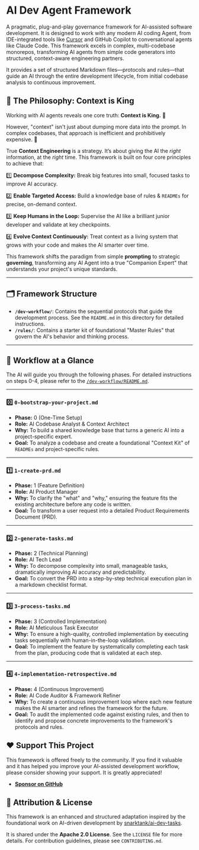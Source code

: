 # AI Dev Agent Framework

A pragmatic, plug-and-play governance framework for AI-assisted software development. It is designed to work with any modern AI coding Agent, from IDE-integrated tools like [Cursor](https://cursor.sh/) and GitHub Copilot to conversational agents like Claude Code. This framework excels in complex, multi-codebase monorepos, transforming AI agents from simple code generators into structured, context-aware engineering partners.

It provides a set of structured Markdown files—protocols and rules—that guide an AI through the entire development lifecycle, from initial codebase analysis to continuous improvement.


## 🌟 The Philosophy: Context is King

Working with AI agents reveals one core truth: **Context is King.** 👑

However, "context" isn't just about dumping more data into the prompt. In complex codebases, that approach is inefficient and prohibitively expensive. 💸

True **Context Engineering** is a strategy. It’s about giving the AI the *right* information, at the *right* time. This framework is built on four core principles to achieve that:

1️⃣ **Decompose Complexity:** Break big features into small, focused tasks to improve AI accuracy.

2️⃣ **Enable Targeted Access:** Build a knowledge base of rules & `READMEs` for precise, on-demand context.

3️⃣ **Keep Humans in the Loop:** Supervise the AI like a brilliant junior developer and validate at key checkpoints.

4️⃣ **Evolve Context Continuously:** Treat context as a living system that grows with your code and makes the AI smarter over time.

This framework shifts the paradigm from simple **prompting** to strategic **governing**, transforming any AI Agent into a true "Companion Expert" that understands your project's unique standards.

---

## 🗂️ Framework Structure

-   **`/dev-workflow/`**: Contains the sequential protocols that guide the development process. See the `README.md` in this directory for detailed instructions.
-   **`/rules/`**: Contains a starter kit of foundational "Master Rules" that govern the AI's behavior and thinking process.

---

## 🚀 Workflow at a Glance

The AI will guide you through the following phases. For detailed instructions on steps 0-4, please refer to the [`/dev-workflow/README.md`](dev-workflow/README.md).

---

### 0️⃣ **`0-bootstrap-your-project.md`**
-   **Phase:** 0 (One-Time Setup)
-   **Role:** AI Codebase Analyst & Context Architect
-   **Why:** To build a shared knowledge base that turns a generic AI into a project-specific expert.
-   **Goal:** To analyze a codebase and create a foundational "Context Kit" of `READMEs` and project-specific rules.

---

### 1️⃣ **`1-create-prd.md`**
-   **Phase:** 1 (Feature Definition)
-   **Role:** AI Product Manager
-   **Why:** To clarify the "what" and "why," ensuring the feature fits the existing architecture before any code is written.
-   **Goal:** To transform a user request into a detailed Product Requirements Document (PRD).

---

### 2️⃣ **`2-generate-tasks.md`**
-   **Phase:** 2 (Technical Planning)
-   **Role:** AI Tech Lead
-   **Why:** To decompose complexity into small, manageable tasks, dramatically improving AI accuracy and predictability.
-   **Goal:** To convert the PRD into a step-by-step technical execution plan in a markdown checklist format.

---

### 3️⃣ **`3-process-tasks.md`**
-   **Phase:** 3 (Controlled Implementation)
-   **Role:** AI Meticulous Task Executor
-   **Why:** To ensure a high-quality, controlled implementation by executing tasks sequentially with human-in-the-loop validation.
-   **Goal:** To implement the feature by systematically completing each task from the plan, producing code that is validated at each step.

---

### 4️⃣ **`4-implementation-retrospective.md`**
-   **Phase:** 4 (Continuous Improvement)
-   **Role:** AI Code Auditor & Framework Refiner
-   **Why:** To create a continuous improvement loop where each new feature makes the AI smarter and refines the framework for the future.
-   **Goal:** To audit the implemented code against existing rules, and then to identify and propose concrete improvements to the framework's protocols and rules.


## ❤️ Support This Project

This framework is offered freely to the community. If you find it valuable and it has helped you improve your AI-assisted development workflow, please consider showing your support. It is greatly appreciated!

-   **[Sponsor on GitHub](https://github.com/sponsors/Fr-e-d)**

## 🤝 Attribution & License

This framework is an enhanced and structured adaptation inspired by the foundational work on AI-driven development by [snarktank/ai-dev-tasks](https://github.com/snarktank/ai-dev-tasks).

It is shared under the **Apache 2.0 License**. See the `LICENSE` file for more details. For contribution guidelines, please see `CONTRIBUTING.md`. 